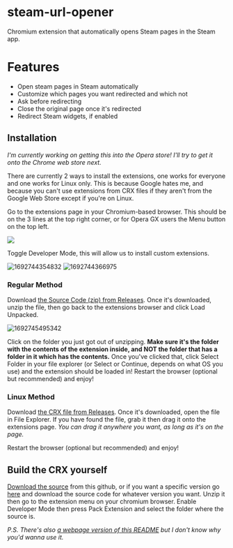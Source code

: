 # steam-url-opener

Chromium extension that automatically opens Steam pages in the Steam app.

# Features

- Open steam pages in Steam automatically
- Customize which pages you want redirected and which not
- Ask before redirecting
- Close the original page once it's redirected
- Redirect Steam widgets, if enabled

## Installation

*I'm currently working on getting this into the Opera store! I'll try to get it onto the Chrome web store next.*

There are currently 2 ways to install the extensions, one works for everyone and one works for Linux only. This is because Google hates me, and because you can't use extensions from CRX files if they aren't from the Google Web Store except if you're on Linux.

Go to the extensions page in your Chromium-based browser. This should be on the 3 lines at the top right corner, or for Opera GX users the Menu button on the top left.

![](https://cdn.discordapp.com/attachments/544247815908360202/1143675491392434348/image.png)

Toggle Developer Mode, this will allow us to install custom extensions.

![1692744354832](https://cdn.discordapp.com/attachments/544247815908360202/1143677727791136918/image.png)
![1692744366975](https://cdn.discordapp.com/attachments/544247815908360202/1143677734074191913/image.png)

### Regular Method

Download [the Source Code (zip) from Releases](https://github.com/hdboye/steam-url-opener/releases/latest). Once it's downloaded, unzip the file, then go back to the extensions browser and click Load Unpacked.

![1692745495342](https://cdn.discordapp.com/attachments/544247815908360202/1143682103381336204/image.png)

Click on the folder you just got out of unzipping. **Make sure it's the folder with the contents of the extension inside, and NOT the folder that has a folder in it which has the contents.** Once you've clicked that, click Select Folder in your file explorer (or Select or Continue, depends on what OS you use) and the extension should be loaded in! Restart the browser (optional but recommended) and enjoy!

### Linux Method

Download [the CRX file from Releases](https://github.com/hdboye/steam-url-opener/releases/latest). Once it's downloaded, open the file in File Explorer. If you have found the file, grab it then drag it onto the extensions page. *You can drag it anywhere you want, as long as it's on the page.*

Restart the browser (optional but recommended) and enjoy!

## Build the CRX yourself

[Download the source](https://github.com/hdboye/steam-url-opener/archive/refs/heads/master.zip) from this github, or if you want a specific version go [here](https://github.com/hdboye/steam-url-opener/releases) and download the source code for whatever version you want. Unzip it then go to the extension menu on your chromium browser. Enable Developer Mode then press Pack Extension and select the folder where the source is.

*P.S. There's also [a webpage version of this README](https://hdboye.github.io/steam-url-opener) but I don't know why you'd wanna use it.*
